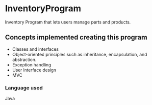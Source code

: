 # InventoryProgram
Inventory Program that lets users manage parts and products.

## Concepts implemented creating this program
- Classes and interfaces
- Object-oriented principles such as inheritance, encapsulation, and abstraction.
- Exception handling
- User Interface design
- MVC

### Language used
Java
